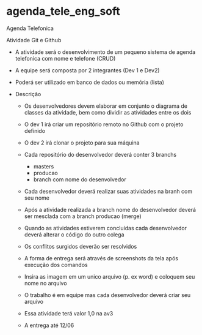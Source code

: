 # agenda_tele_eng_soft
Agenda Telefonica

Atividade Git e Github

- A atividade será o desenvolvimento de um pequeno sistema de agenda telefonica com nome e telefone (CRUD)
- A equipe será composta por 2 integrantes (Dev 1 e Dev2)
- Poderá ser utilizado em banco de dados ou memória (lista)
- Descrição

	- Os desenvolvedores devem elaborar em conjunto o diagrama de classes da atividade, bem como dividir as atividades entre os dois

	- O dev 1 irá criar um repositório remoto no Github com o projeto definido
	- O dev 2 irá clonar o projeto para sua máquina
	- Cada repositório do desenvolvedor deverá conter 3 branchs
		 - masters
		 - producao
		 - branch com nome do desenvolvedor

	- Cada desenvolvedor deverá realizar suas atividades na branh com seu nome
	- Após a atividade realizada a branch nome do desenvolvedor deverá ser mesclada com a branch producao (merge)
	- Quando as atividades estiverem concluídas cada desenvolvedor deverá alterar o código do outro colega
	- Os conflitos surgidos deverão ser resolvidos
	- A forma de entrega será através de screenshots da tela após execução dos comandos
	- Insira as imagem em um unico arquivo (p. ex word) e coloquem seu nome no arquivo
	- O trabalho é em equipe mas cada desenvolvedor deverá criar seu arquivo
	- Essa atividade terá valor 1,0 na av3
	- A entrega até 12/06
